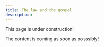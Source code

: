 ```yaml
---
title: The law and the gospel
description: 
---
```


This page is under construction!

The content is coming as soon as posssibly!
